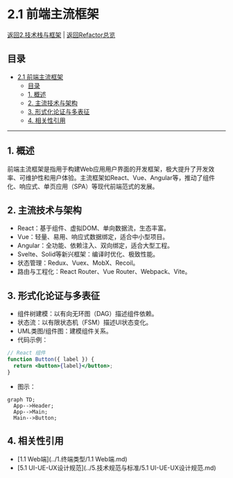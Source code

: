 # 2.1 前端主流框架

[返回2.技术栈与框架](./README.md) | [返回Refactor总览](../README.md)

## 目录

- [2.1 前端主流框架](#21-前端主流框架)
  - [目录](#目录)
  - [1. 概述](#1-概述)
  - [2. 主流技术与架构](#2-主流技术与架构)
  - [3. 形式化论证与多表征](#3-形式化论证与多表征)
  - [4. 相关性引用](#4-相关性引用)

---

## 1. 概述

前端主流框架是指用于构建Web应用用户界面的开发框架，极大提升了开发效率、可维护性和用户体验。主流框架如React、Vue、Angular等，推动了组件化、响应式、单页应用（SPA）等现代前端范式的发展。

## 2. 主流技术与架构

- React：基于组件、虚拟DOM、单向数据流，生态丰富。
- Vue：轻量、易用、响应式数据绑定，适合中小型项目。
- Angular：全功能、依赖注入、双向绑定，适合大型工程。
- Svelte、Solid等新兴框架：编译时优化、极致性能。
- 状态管理：Redux、Vuex、MobX、Recoil。
- 路由与工程化：React Router、Vue Router、Webpack、Vite。

## 3. 形式化论证与多表征

- 组件树建模：以有向无环图（DAG）描述组件依赖。
- 状态流：以有限状态机（FSM）描述UI状态变化。
- UML类图/组件图：建模组件关系。
- 代码示例：

```jsx
// React 组件
function Button({ label }) {
  return <button>{label}</button>;
}
```

- 图示：

```mermaid
graph TD;
  App-->Header;
  App-->Main;
  Main-->Button;
```

## 4. 相关性引用

- [1.1 Web端](../1.终端类型/1.1 Web端.md)
- [5.1 UI-UE-UX设计规范](../5.技术规范与标准/5.1 UI-UE-UX设计规范.md)
